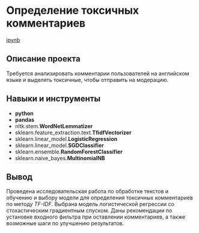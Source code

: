 # Определение токсичных комментариев

[ipynb](https://github.com/Nanzhik/Toxic-commets-identification/blob/main/Toxic-commets-identification.ipynb)

## Описание проекта

Требуется анализировать комментарии пользователей на английском языке и выделять токсичные, чтобы отправить на модерацию.

## Навыки и инструменты

- **python**
- **pandas**
- nltk.stem.**WordNetLemmatizer**
- sklearn.feature_extraction.text.**TfidfVectorizer**
- sklearn.linear_model.**LogisticRegression**
- sklearn.linear_model.**SGDClassifier**
- sklearn.ensemble.**RandomForestClassifier**
- sklearn.naive_bayes.**MultinomialNB**

## Вывод

Проведена исследовательская работа по обработке текстов и обучению и выбору модели для определения токсичных комментариев по методу *TF-IDF*. Выбрана модель логистической регрессии со стохастическим градиентным спуском. Даны рекомендации по установке входного фильтра при оставлении комментариев, а также возможные шаги по улучшению результатов.
